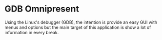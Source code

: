 # GDB Omnipresent

Using the Linux's debugger (GDB), the intention is provide an easy GUI with menus and options but the main target of this application is show a lot of information in every break.
